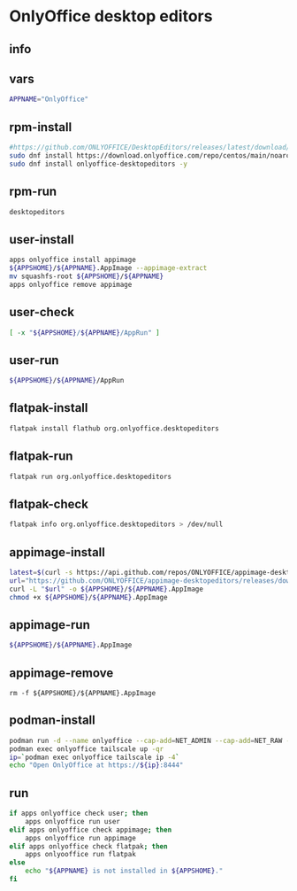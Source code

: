 # OnlyOffice desktop editors

## info

## vars
```sh
APPNAME="OnlyOffice"
```

## rpm-install
```sh
#https://github.com/ONLYOFFICE/DesktopEditors/releases/latest/download/onlyoffice-desktopeditors.x86_64.rpm
sudo dnf install https://download.onlyoffice.com/repo/centos/main/noarch/onlyoffice-repo.noarch.rpm
sudo dnf install onlyoffice-desktopeditors -y
```

## rpm-run
```sh
desktopeditors
```

## user-install
```sh
apps onlyoffice install appimage
${APPSHOME}/${APPNAME}.AppImage --appimage-extract
mv squashfs-root ${APPSHOME}/${APPNAME}
apps onlyoffice remove appimage
```

## user-check
```sh
[ -x "${APPSHOME}/${APPNAME}/AppRun" ]
```

## user-run
```sh
${APPSHOME}/${APPNAME}/AppRun
```

## flatpak-install
```sh
flatpak install flathub org.onlyoffice.desktopeditors
```

## flatpak-run
```sh
flatpak run org.onlyoffice.desktopeditors
```

## flatpak-check
```sh
flatpak info org.onlyoffice.desktopeditors > /dev/null
```

## appimage-install
```sh
latest=$(curl -s https://api.github.com/repos/ONLYOFFICE/appimage-desktopeditors/releases/latest | grep '"tag_name":' | sed -E 's/.*"([^"]+)".*/\1/')
url="https://github.com/ONLYOFFICE/appimage-desktopeditors/releases/download/${latest}/DesktopEditors-x86_64.AppImage"
curl -L "$url" -o ${APPSHOME}/${APPNAME}.AppImage
chmod +x ${APPSHOME}/${APPNAME}.AppImage
```

## appimage-run
```sh
${APPSHOME}/${APPNAME}.AppImage
```

## appimage-remove
```
rm -f ${APPSHOME}/${APPNAME}.AppImage
```

## podman-install
```sh
podman run -d --name onlyoffice --cap-add=NET_ADMIN --cap-add=NET_RAW --device=/dev/net/tun --device=/dev/fuse ghcr.io/gbraad-apps/onlyoffice:latest
podman exec onlyoffice tailscale up -qr
ip=`podman exec onlyoffice tailscale ip -4`
echo "Open OnlyOffice at https://${ip}:8444"
```

## run
```sh
if apps onlyoffice check user; then
    apps onlyoffice run user
elif apps onlyoffice check appimage; then
    apps onlyoffice run appimage
elif apps onlyoffice check flatpak; then
    apps onlyooffice run flatpak
else
    echo "${APPNAME} is not installed in ${APPSHOME}."
fi
```
